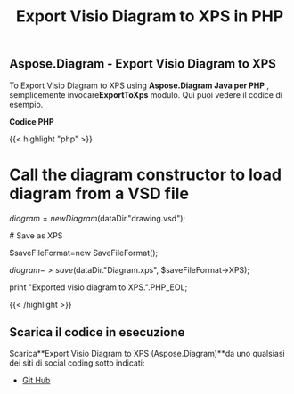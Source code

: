 ﻿---
title: Export Visio Diagram to XPS in PHP
type: docs
weight: 80
url: /it/java/export-visio-diagram-to-xps-in-php/
---
## **Aspose.Diagram - Export Visio Diagram to XPS**
To Export Visio Diagram to XPS using **Aspose.Diagram Java per PHP** , semplicemente invocare**ExportToXps** modulo. Qui puoi vedere il codice di esempio.

**Codice PHP**

{{< highlight "php" >}}

 # Call the diagram constructor to load diagram from a VSD file

$diagram = new Diagram($dataDir."drawing.vsd");

\# Save as XPS

$saveFileFormat=new SaveFileFormat();

$diagram->save($dataDir."Diagram.xps", $saveFileFormat->XPS);

print "Exported visio diagram to XPS.".PHP_EOL;

{{< /highlight >}}
## **Scarica il codice in esecuzione**
 Scarica**Export Visio Diagram to XPS (Aspose.Diagram)**da uno qualsiasi dei siti di social coding sotto indicati:

- [Git Hub](https://github.com/asposediagram/Aspose.Diagram-for-Java/blob/master/Plugins/Aspose_Diagram_Java_for_PHP/src/aspose/diagram/LoadingSavingandConverting/ExportToXps.php)
